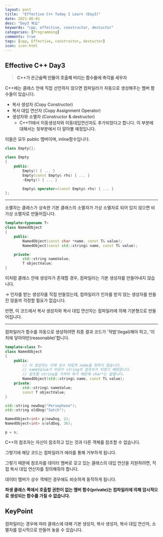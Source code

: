 ```yaml
---
layout: post
title:  "Effective C++ Today I Learn (Day3)"
date: 2021-06-01
desc: "Day3 복습"
keywords: "cpp, effective, constructor, destuctor"
categories: [Programming]
comments: true
tags: [cpp, Effective, constructor, destuctor]
icon: icon-html
---
```



## Effective C++ Day3

> **C++가 은근슬쩍 만들어 호출해 버리는 함수들에 촉각을 세우자**

C++에는 클래스 안에 직접 선언하지 않으면 컴파일러가 자동으로 생성해주는 멤버 함수들이 있습니다.

- 복사 생성자 (Copy Constructor)
- 복사 대입 연산자 (Copy Assignment Operator)
- 생성자와 소멸자 (Constructor & destructor)
    - C++11에서 이동생성자와 이동대입연산자도 추가되었다고 합니다. 이 부분에 대해서는 뒷부분에서 더 알아볼 예정입니다.

이들은 모두 public 멤버이며, inline함수입니다.

```cpp
class Empty{};
```

```cpp
class Empty
{
	public:
		Empty() { ... }
		Empty(const Empty& rhs) { ... }
		~Empty() { ... }

		Empty& operator=(const Empty& rhs) { ... }
};
```

---

소멸자는 클래스가 상속한 기본 클래스의 소멸자가 가상 소멸자로 되어 있지 않으면 비가상 소멸자로 만들어집니다.

```cpp
template<typename T>
class NamedObject
{
	public:
		NamedObject(const char *name, const T& value);
		NamedObject(const std::string& name, const T& value);

	private:
		std::string nameValue;
		T objectValue;
}
```

 이처럼 클래스 안에 생성자가 존재할 경우, 컴파일러는 기본 생성자를 만들어내지 않습니다.

 → 인자를 받는 생성자를 직접 만들었는데, 컴파일러가 인자를 받지 않는 생성자를 만들진 않을까 걱정할 필요가 없습니다.

반면, 이 코드에서 복사 생성자와 복사 대입 연산자는 컴파일러에 의해 기본형으로 만들어집니다.

---

컴파일러가 함수를 자동으로 생성하려면 최종 결과 코드가 '적법'(legal)해야 하고, '이치에 닿아야만(reasonable)'합니다.

```cpp
template<class T>
class NamedObject
{
	public:
		// 이 생성자는 이제 상수 타입의 name을 취하지 않습니다.
		// nameValue가 비상수 string의 참조자가 되었기 때문입니다. 
		// 참조할 string을 가져야 하기 때문에 char*는 없앱니다.
		NamedObject(std::string& name, const T& value);
	private:
		std::string& nameValue;
		const T objectValue;
}

std::string newDog("Persephone");
std::string oldDog("Satch");

NamedObject<int> p(newDog, 2);
NamedObject<int> s(oldDog, 36);

p = s;
```

 C++의 참조자는 자신이 참조하고 있는 것과 다른 객체를 참조할 수 없습니다.

그렇기에 해당 코드는 컴파일러가 에러를 통해 거부하게 됩니다.

 그렇기 때문에 참조자를 데이터 멤버로 갖고 있는 클래스의 대입 연산을 지원하려면, 직접 복사 대입 연산자를 정의해줘야 합니다.

 데이터 멤버가 상수 객체인 경우에도 비슷하게 동작하게 됩니다.

 **파생 클래스 쪽에서 호출할 권한이 없는 멤버 함수(private)는 컴파일러에 의해 암시적으로 생성되는 함수를 가질 수 없습니다.** 

## **KeyPoint**

컴파일러는 경우에 따라 클래스에 대해 기본 생성자, 복사 생성자, 복사 대입 연산자, 소멸자를 암시적으로 만들어 놓을 수 있습니다.